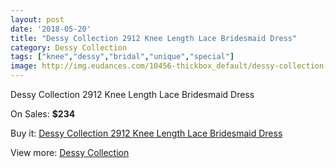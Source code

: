 ```yaml
---
layout: post
date: '2018-05-20'
title: "Dessy Collection 2912 Knee Length Lace Bridesmaid Dress"
category: Dessy Collection
tags: ["knee","dessy","bridal","unique","special"]
image: http://img.eudances.com/10456-thickbox_default/dessy-collection-2912-knee-length-lace-bridesmaid-dress.jpg
---
```

Dessy Collection 2912 Knee Length Lace Bridesmaid Dress

On Sales: **$234**
<a href="https://www.eudances.com/en/dessy-collection/3401-dessy-collection-2912-knee-length-lace-bridesmaid-dress.html"><amp-img layout="responsive" width="600" height="600" src="//img.eudances.com/10456-thickbox_default/dessy-collection-2912-knee-length-lace-bridesmaid-dress.jpg" alt="Dessy Collection 2912 Knee Length Lace Bridesmaid Dress 0" /></a>
<a href="https://www.eudances.com/en/dessy-collection/3401-dessy-collection-2912-knee-length-lace-bridesmaid-dress.html"><amp-img layout="responsive" width="600" height="600" src="//img.eudances.com/10459-thickbox_default/dessy-collection-2912-knee-length-lace-bridesmaid-dress.jpg" alt="Dessy Collection 2912 Knee Length Lace Bridesmaid Dress 1" /></a>
<a href="https://www.eudances.com/en/dessy-collection/3401-dessy-collection-2912-knee-length-lace-bridesmaid-dress.html"><amp-img layout="responsive" width="600" height="600" src="//img.eudances.com/10458-thickbox_default/dessy-collection-2912-knee-length-lace-bridesmaid-dress.jpg" alt="Dessy Collection 2912 Knee Length Lace Bridesmaid Dress 2" /></a>
<a href="https://www.eudances.com/en/dessy-collection/3401-dessy-collection-2912-knee-length-lace-bridesmaid-dress.html"><amp-img layout="responsive" width="600" height="600" src="//img.eudances.com/10457-thickbox_default/dessy-collection-2912-knee-length-lace-bridesmaid-dress.jpg" alt="Dessy Collection 2912 Knee Length Lace Bridesmaid Dress 3" /></a>

Buy it: [Dessy Collection 2912 Knee Length Lace Bridesmaid Dress](https://www.eudances.com/en/dessy-collection/3401-dessy-collection-2912-knee-length-lace-bridesmaid-dress.html "Dessy Collection 2912 Knee Length Lace Bridesmaid Dress")

View more: [Dessy Collection](https://www.eudances.com/en/60-Dessy-Collection "Dessy Collection")